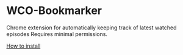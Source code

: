# WCO-Bookmarker
Chrome extension for automatically keeping track of latest watched episodes
Requires minimal permissions.

[How to install](https://webkul.com/blog/how-to-install-the-unpacked-extension-in-chrome/)
